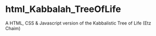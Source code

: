 # html_Kabbalah_TreeOfLife
A HTML, CSS &amp; Javascript version of the Kabbalistic Tree of Life (Etz Chaim)
